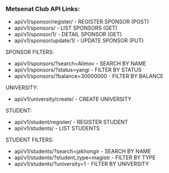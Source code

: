 ### Metsenat Club API Links:

* api/v1/sponsor/register/ - REGISTER SPONSOR (POST)
* api/v1/sponsors/ - LIST SPONSORS (GET)
* api/v1/sponsor/1/ - DETAIL SPONSOR (GET)
* api/v1/sponsor/update/1/ - UPDATE SPONSOR (PUT)

SPONSOR FILTERS:

* api/v1/sponsors/?search=Alimov - SEARCH BY NAME
* api/v1/sponsors/?status=yangi - FILTER BY STATUS
* api/v1/sponsors/?balance=30000000 - FILTER BY BALANCE

UNIVERSITY:

* api/v1/university/create/ - CREATE UNIVERSITY

STUDENT:
* api/v1/student/register/ - REGISTER STUDENT
* api/v1/students/ - LIST STUDENTS


STUDENT FILTERS:
* api/v1/students/?search=jakhongir - SEARCH BY NAME
* api/v1/students/?student_type=magistr - FILTER BY TYPE
* api/v1/students/?university=1 - FILTER BY UNIVERSITY